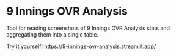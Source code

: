 # 9 Innings OVR Analysis

Tool for reading screenshots of 9 Innings OVR Analysis stats and aggregating them into a single table.

Try it yourself! https://9-innings-ovr-analysis.streamlit.app/
